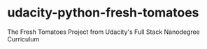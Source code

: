 # udacity-python-fresh-tomatoes
The Fresh Tomatoes Project from Udacity's Full Stack Nanodegree Curriculum 
